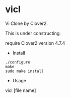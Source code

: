 # vicl

Vi Clone by Clover2.

This is under constructing.

require Clover2 version 4.7.4

* Install

```
./configure
make 
sudo make install
```

* Usage 

vicl [file name]
